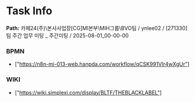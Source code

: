 # Task Info

**Path:** 카페24(주)\본사사업장\[CG]MI본부\MIH그룹\BVO팀 / ynlee02 / [271330] 팀 주간 업무 미팅 _ 주간미팅 / 2025-08-01_00-00-00

### BPMN
- ["https://n8n-mi-013-web.hanpda.com/workflow/qCSK991VIr4wXgUr"]

### WIKI
- ["https://wiki.simplexi.com/display/BLTF/THEBLACKLABEL"]

